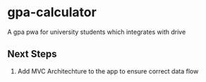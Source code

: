 # gpa-calculator

A gpa pwa for university students which integrates with drive

## Next Steps
1. Add MVC Architechture to the app to ensure correct data flow
